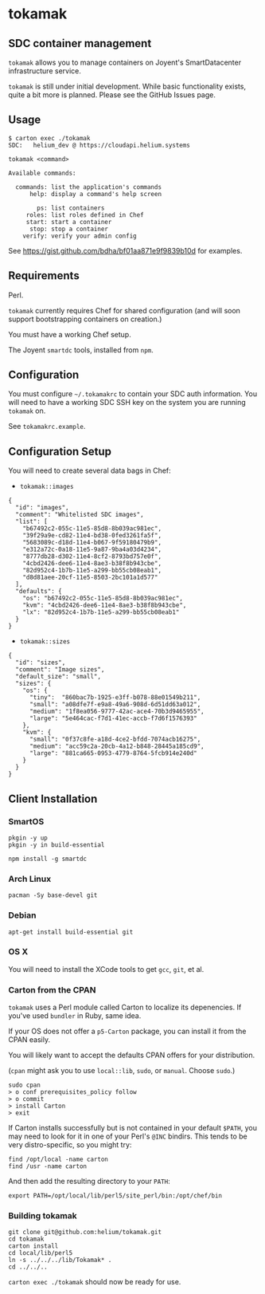 # tokamak

## SDC container management

`tokamak` allows you to manage containers on Joyent's SmartDatacenter infrastructure service.

`tokamak` is still under initial development. While basic functionality exists, quite a bit more is planned. Please see the GitHub Issues page.

## Usage

```
$ carton exec ./tokamak
SDC:   helium_dev @ https://cloudapi.helium.systems

tokamak <command>

Available commands:

  commands: list the application's commands
      help: display a command's help screen

        ps: list containers
     roles: list roles defined in Chef
     start: start a container
      stop: stop a container
    verify: verify your admin config
```

See https://gist.github.com/bdha/bf01aa871e9f9839b10d for examples.

## Requirements

Perl.

`tokamak` currently requires Chef for shared configuration (and will soon support bootstrapping containers on creation.)

You must have a working Chef setup.

The Joyent `smartdc` tools, installed from `npm`.

## Configuration

You must configure `~/.tokamakrc` to contain your SDC auth information. You will need to have a working SDC SSH key on the system you are running `tokamak` on.

See `tokamakrc.example`.

## Configuration Setup

You will need to create several data bags in Chef:

* `tokamak::images`

```
{
  "id": "images",
  "comment": "Whitelisted SDC images",
  "list": [
    "b67492c2-055c-11e5-85d8-8b039ac981ec",
    "39f29a9e-cd82-11e4-bd38-0fed3261fa5f",
    "5683089c-d18d-11e4-b067-9f59180479b9",
    "e312a72c-0a18-11e5-9a87-9ba4a03d4234",
    "8777db28-d302-11e4-8cf2-8793bd757e0f",
    "4cbd2426-dee6-11e4-8ae3-b38f8b943cbe",
    "82d952c4-1b7b-11e5-a299-bb55cb08eab1",
    "d8d81aee-20cf-11e5-8503-2bc101a1d577"
  ],
  "defaults": {
    "os": "b67492c2-055c-11e5-85d8-8b039ac981ec",
    "kvm": "4cbd2426-dee6-11e4-8ae3-b38f8b943cbe",
    "lx": "82d952c4-1b7b-11e5-a299-bb55cb08eab1"
  }
}
```

* `tokamak::sizes`

```
{
  "id": "sizes",
  "comment": "Image sizes",
  "default_size": "small",
  "sizes": {
    "os": {
      "tiny":  "860bac7b-1925-e3ff-b078-88e01549b211",
      "small": "a08dfe7f-e9a8-49a6-908d-6d51dd63a012",
      "medium": "1f8ea056-9777-42ac-ace4-70b3d9465955",
      "large": "5e464cac-f7d1-41ec-accb-f7d6f1576393"
    },
    "kvm": {
      "small": "0f37c8fe-a18d-4ce2-bfdd-7074acb16275",
      "medium": "acc59c2a-20cb-4a12-b848-28445a185cd9",
      "large": "881ca665-0953-4779-8764-5fcb914e240d"
    }
  }
}
```

## Client Installation

### SmartOS 

```
pkgin -y up
pkgin -y in build-essential

npm install -g smartdc
```

### Arch Linux

```
pacman -Sy base-devel git
```

### Debian

```
apt-get install build-essential git
```

### OS X

You will need to install the XCode tools to get `gcc`, `git`, et al.


### Carton from the CPAN

`tokamak` uses a Perl module called Carton to localize its depenencies. If you've used `bundler` in Ruby, same idea.

If your OS does not offer a `p5-Carton` package, you can install it from the CPAN easily.

You will likely want to accept the defaults CPAN offers for your distribution.

(`cpan` might ask you to use `local::lib`, `sudo`, or `manual`. Choose `sudo`.)

```
sudo cpan
> o conf prerequisites_policy follow
> o commit
> install Carton
> exit
```

If Carton installs successfully but is not contained in your default `$PATH`,
you may need to look for it in one of your Perl's `@INC` bindirs. This tends to
be very distro-specific, so you might try:

```
find /opt/local -name carton
find /usr -name carton
```

And then add the resulting directory to your `PATH`:

```
export PATH=/opt/local/lib/perl5/site_perl/bin:/opt/chef/bin
```

### Building tokamak

```
git clone git@github.com:helium/tokamak.git
cd tokamak
carton install
cd local/lib/perl5
ln -s ../../../lib/Tokamak* .
cd ../../..
```

`carton exec ./tokamak` should now be ready for use.

